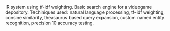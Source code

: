 IR system using tf-idf weighting. Basic search engine for a videogame depository. Techiniques used: natural language processing, tf-idf weighting, consine similarity, theasaurus based query expansion, custom named entity recognition, precision 10 accuracy testing.
